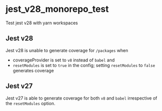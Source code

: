 # jest_v28_monorepo_test
Test jest v28 with yarn workspaces 

## Jest v28 

Jest v28 is unable to generate coverage for `/packages` when 
- coverageProvider is set to `v8` instead of `babel` and 
- `resetModules` is set to `true` in the config; setting `resetModules` to `false` generates coverage

## Jest v27

Jest v27 is able to generate coverage for both `v8` and `babel` irrespective of the `resetModules` option.
